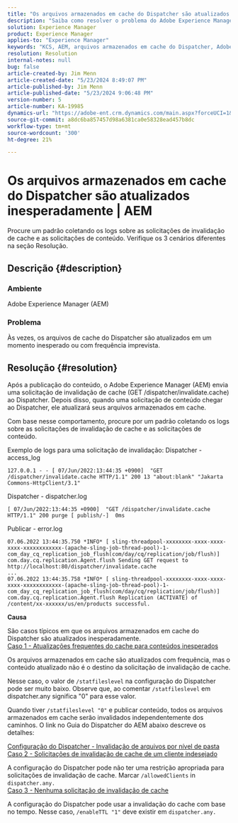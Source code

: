 ```yaml
---
title: "Os arquivos armazenados em cache do Dispatcher são atualizados inesperadamente | AEM"
description: "Saiba como resolver o problema do Adobe Experience Manager em que os arquivos armazenados em cache do Dispatcher são atualizados inesperadamente."
solution: Experience Manager
product: Experience Manager
applies-to: "Experience Manager"
keywords: "KCS, AEM, arquivos armazenados em cache do Dispatcher, Adobe Experience Manager, atualizado inesperadamente, Solução de problemas, dispatcher.any"
resolution: Resolution
internal-notes: null
bug: false
article-created-by: Jim Menn
article-created-date: "5/23/2024 8:49:07 PM"
article-published-by: Jim Menn
article-published-date: "5/23/2024 9:06:48 PM"
version-number: 5
article-number: KA-19985
dynamics-url: "https://adobe-ent.crm.dynamics.com/main.aspx?forceUCI=1&pagetype=entityrecord&etn=knowledgearticle&id=0baf35e1-4519-ef11-9f8a-6045bd006268"
source-git-commit: a8dc6ba857457d98a6381ca0e58328ead457b8dc
workflow-type: tm+mt
source-wordcount: '300'
ht-degree: 21%

---
```


# Os arquivos armazenados em cache do Dispatcher são atualizados inesperadamente | AEM


Procure um padrão coletando os logs sobre as solicitações de invalidação de cache e as solicitações de conteúdo. Verifique os 3 cenários diferentes na seção Resolução.

## Descrição {#description}


### <b>Ambiente</b>

Adobe Experience Manager (AEM)

### <b>Problema</b>

Às vezes, os arquivos de cache do Dispatcher são atualizados em um momento inesperado ou com frequência imprevista.


## Resolução {#resolution}


Após a publicação do conteúdo, o Adobe Experience Manager (AEM) envia uma solicitação de invalidação de cache (GET /dispatcher/invalidate.cache) ao Dispatcher. Depois disso, quando uma solicitação de conteúdo chegar ao Dispatcher, ele atualizará seus arquivos armazenados em cache.

Com base nesse comportamento, procure por um padrão coletando os logs sobre as solicitações de invalidação de cache e as solicitações de conteúdo.

Exemplo de logs para uma solicitação de invalidação: Dispatcher - access_log<br>

```
127.0.0.1 - - [ 07/Jun/2022:13:44:35 +0900]  "GET /dispatcher/invalidate.cache HTTP/1.1" 200 13 "about:blank" "Jakarta Commons-HttpClient/3.1"
```

Dispatcher - dispatcher.log<br>

```
[ 07/Jun/2022:13:44:35 +0900]  "GET /dispatcher/invalidate.cache HTTP/1.1" 200 purge [ publish/-]  0ms
```

Publicar - error.log<br>

```
07.06.2022 13:44:35.750 *INFO* [ sling-threadpool-xxxxxxxx-xxxx-xxxx-xxxx-xxxxxxxxxxxx-(apache-sling-job-thread-pool)-1-com_day_cq_replication_job_flush(com/day/cq/replication/job/flush)]  com.day.cq.replication.Agent.flush Sending GET request to http://localhost:80/dispatcher/invalidate.cache
...
07.06.2022 13:44:35.758 *INFO* [ sling-threadpool-xxxxxxxx-xxxx-xxxx-xxxx-xxxxxxxxxxxx-(apache-sling-job-thread-pool)-1-com_day_cq_replication_job_flush(com/day/cq/replication/job/flush)]  com.day.cq.replication.Agent.flush Replication (ACTIVATE) of /content/xx-xxxxxx/us/en/products successful.
```




<b>Causa</b>

São casos típicos em que os arquivos armazenados em cache do Dispatcher são atualizados inesperadamente.
 <br>
<u>Caso 1 - Atualizações frequentes do cache para conteúdos inesperados</u>

Os arquivos armazenados em cache são atualizados com frequência, mas o conteúdo atualizado não é o destino da solicitação de invalidação de cache.

Nesse caso, o valor de `/statfileslevel` na configuração do Dispatcher pode ser muito baixo. Observe que, ao comentar `/statfileslevel` em dispatcher.any significa &quot;0&quot; para esse valor.

Quando tiver `/statfileslevel "0"` e publicar conteúdo, todos os arquivos armazenados em cache serão invalidados independentemente dos caminhos. O link no Guia do Dispatcher do AEM abaixo descreve os detalhes:

[Configuração do Dispatcher - Invalidação de arquivos por nível de pasta](https://experienceleague.adobe.com/docs/experience-manager-dispatcher/using/configuring/dispatcher-configuration.html?lang=pt-BR#invalidating-files-by-folder-level)
 <br>
<u>Caso 2 - Solicitações de invalidação de cache de um cliente indesejado</u>

A configuração do Dispatcher pode não ter uma restrição apropriada para solicitações de invalidação de cache. Marcar `/allowedClients` in `dispatcher.any.`
 <br>
<u>Caso 3 - Nenhuma solicitação de invalidação de cache</u>

A configuração do Dispatcher pode usar a invalidação do cache com base no tempo. Nesse caso, `/enableTTL "1"` deve existir em `dispatcher.any.`
